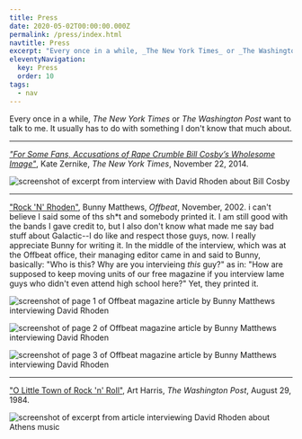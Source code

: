 ```yaml
---
title: Press
date: 2020-05-02T00:00:00.000Z
permalink: /press/index.html
navtitle: Press
excerpt: "Every once in a while, _The New York Times_ or _The Washington Post_ want to talk to me. It usually has to do with something I don't know that much about."
eleventyNavigation:
  key: Press
  order: 10
tags:
  - nav
---
```


Every once in a while, _The New York Times_ or _The Washington Post_ want to talk to me. It usually has to do with something I don't know that much about.

---

*["For Some Fans, Accusations of Rape Crumble Bill Cosby’s Wholesome Image"](https://www.nytimes.com/2014/11/23/arts/bill-cosby.html)*, Kate Zernike, _The New York Times_, November 22, 2014.


![screenshot of excerpt from interview with David Rhoden about Bill Cosby](/static/img/press/cosby-article-screenshot.png)

---

["Rock 'N' Rhoden"](http://www.offbeat.com/articles/rock-n-rhoden/), Bunny Matthews, _Offbeat_, November, 2002.
i can't believe I said some of ths sh\*t and somebody printed it. I am still good with the bands I gave credit to, but I also don't know what made me say bad stuff about Galactic--I do like and respect those guys, now. I really appreciate Bunny for writing it. In the middle of the interview, which was at the Offbeat office, their managing editor came in and said to Bunny, basically: "Who is this? Why are you intervieing _this_ guy?" as in: "How are supposed to keep moving units of our free magazine if you interview lame guys who didn't even attend high school here?" Yet, they printed it.

![screenshot of page 1 of Offbeat magazine article by Bunny Matthews interviewing David Rhoden](/static/img/press/disndatoffbeatarticlep1.jpg)

![screenshot of page 2 of Offbeat magazine article by Bunny Matthews interviewing David Rhoden](/static/img/press/disndatoffbeatarticlep2.jpg)

![screenshot of page 3 of Offbeat magazine article by Bunny Matthews interviewing David Rhoden](/static/img/press/disndatoffbeatarticlep3.jpg)

---

["O Little Town of Rock 'n' Roll"](https://www.washingtonpost.com/archive/lifestyle/1984/08/29/o-little-town-of-rock-n-roll/73724f2b-8b49-4db9-b586-c6607ee265a5/), Art Harris, _The Washington Post_, August 29, 1984.


![screenshot of excerpt from article interviewing David Rhoden about Athens music](/static/img/press/athens-article-screenshot.png)


